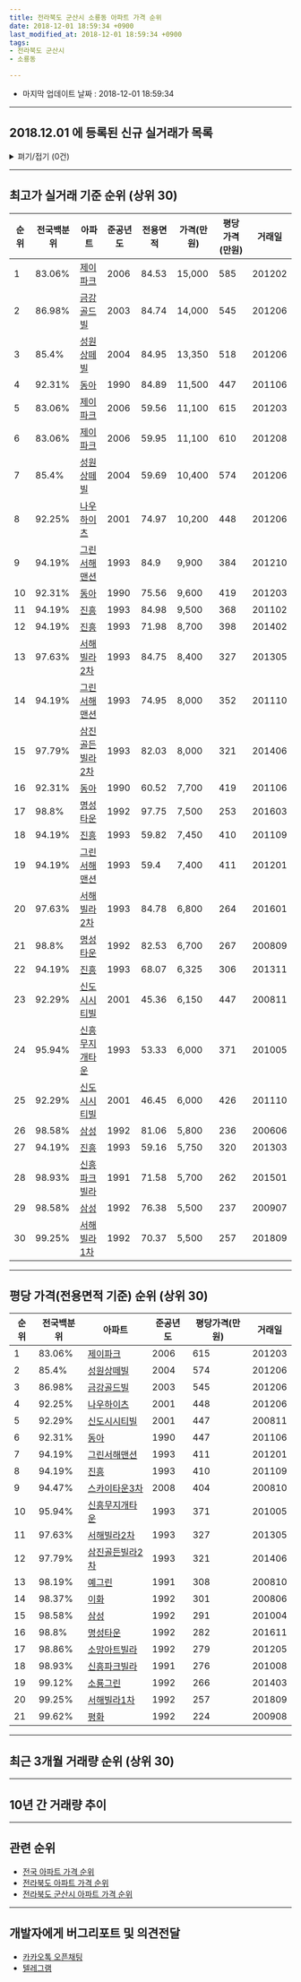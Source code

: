 ```yaml
---
title: 전라북도 군산시 소룡동 아파트 가격 순위
date: 2018-12-01 18:59:34 +0900
last_modified_at: 2018-12-01 18:59:34 +0900
tags:
- 전라북도 군산시
- 소룡동

---
```


* 마지막 업데이트 날짜 : 2018-12-01 18:59:34

---

## 2018.12.01 에 등록된 신규 실거래가 목록

<details>
<summary>펴기/접기 (0건)</summary>
<div markdown="1">

|아파트|전국백분위|준공년도|전용면적|가격(만원)|평당가격(만원)|거래일|
|---|---|---|---|---|---|---|
|없음|||||||


</div>
</details>

---

## 최고가 실거래 기준 순위 (상위 30)


|순위|전국백분위|아파트|준공년도|전용면적|가격(만원)|평당가격(만원)|거래일|
|---|---|---|---|---|---|---|---|
|1|83.06%|[제이파크](https://search.naver.com/search.naver?query=%EC%A0%84%EB%9D%BC%EB%B6%81%EB%8F%84+%EA%B5%B0%EC%82%B0%EC%8B%9C+%EC%86%8C%EB%A3%A1%EB%8F%99+%EC%A0%9C%EC%9D%B4%ED%8C%8C%ED%81%AC)|2006|84.53|15,000|585|201202|
|2|86.98%|[금강골드빌](https://search.naver.com/search.naver?query=%EC%A0%84%EB%9D%BC%EB%B6%81%EB%8F%84+%EA%B5%B0%EC%82%B0%EC%8B%9C+%EC%86%8C%EB%A3%A1%EB%8F%99+%EA%B8%88%EA%B0%95%EA%B3%A8%EB%93%9C%EB%B9%8C)|2003|84.74|14,000|545|201206|
|3|85.4%|[성원상떼빌](https://search.naver.com/search.naver?query=%EC%A0%84%EB%9D%BC%EB%B6%81%EB%8F%84+%EA%B5%B0%EC%82%B0%EC%8B%9C+%EC%86%8C%EB%A3%A1%EB%8F%99+%EC%84%B1%EC%9B%90%EC%83%81%EB%96%BC%EB%B9%8C)|2004|84.95|13,350|518|201206|
|4|92.31%|[동아](https://search.naver.com/search.naver?query=%EC%A0%84%EB%9D%BC%EB%B6%81%EB%8F%84+%EA%B5%B0%EC%82%B0%EC%8B%9C+%EC%86%8C%EB%A3%A1%EB%8F%99+%EB%8F%99%EC%95%84)|1990|84.89|11,500|447|201106|
|5|83.06%|[제이파크](https://search.naver.com/search.naver?query=%EC%A0%84%EB%9D%BC%EB%B6%81%EB%8F%84+%EA%B5%B0%EC%82%B0%EC%8B%9C+%EC%86%8C%EB%A3%A1%EB%8F%99+%EC%A0%9C%EC%9D%B4%ED%8C%8C%ED%81%AC)|2006|59.56|11,100|615|201203|
|6|83.06%|[제이파크](https://search.naver.com/search.naver?query=%EC%A0%84%EB%9D%BC%EB%B6%81%EB%8F%84+%EA%B5%B0%EC%82%B0%EC%8B%9C+%EC%86%8C%EB%A3%A1%EB%8F%99+%EC%A0%9C%EC%9D%B4%ED%8C%8C%ED%81%AC)|2006|59.95|11,100|610|201208|
|7|85.4%|[성원상떼빌](https://search.naver.com/search.naver?query=%EC%A0%84%EB%9D%BC%EB%B6%81%EB%8F%84+%EA%B5%B0%EC%82%B0%EC%8B%9C+%EC%86%8C%EB%A3%A1%EB%8F%99+%EC%84%B1%EC%9B%90%EC%83%81%EB%96%BC%EB%B9%8C)|2004|59.69|10,400|574|201206|
|8|92.25%|[나우하이츠](https://search.naver.com/search.naver?query=%EC%A0%84%EB%9D%BC%EB%B6%81%EB%8F%84+%EA%B5%B0%EC%82%B0%EC%8B%9C+%EC%86%8C%EB%A3%A1%EB%8F%99+%EB%82%98%EC%9A%B0%ED%95%98%EC%9D%B4%EC%B8%A0)|2001|74.97|10,200|448|201206|
|9|94.19%|[그린서해맨션](https://search.naver.com/search.naver?query=%EC%A0%84%EB%9D%BC%EB%B6%81%EB%8F%84+%EA%B5%B0%EC%82%B0%EC%8B%9C+%EC%86%8C%EB%A3%A1%EB%8F%99+%EA%B7%B8%EB%A6%B0%EC%84%9C%ED%95%B4%EB%A7%A8%EC%85%98)|1993|84.9|9,900|384|201210|
|10|92.31%|[동아](https://search.naver.com/search.naver?query=%EC%A0%84%EB%9D%BC%EB%B6%81%EB%8F%84+%EA%B5%B0%EC%82%B0%EC%8B%9C+%EC%86%8C%EB%A3%A1%EB%8F%99+%EB%8F%99%EC%95%84)|1990|75.56|9,600|419|201203|
|11|94.19%|[진흥](https://search.naver.com/search.naver?query=%EC%A0%84%EB%9D%BC%EB%B6%81%EB%8F%84+%EA%B5%B0%EC%82%B0%EC%8B%9C+%EC%86%8C%EB%A3%A1%EB%8F%99+%EC%A7%84%ED%9D%A5)|1993|84.98|9,500|368|201102|
|12|94.19%|[진흥](https://search.naver.com/search.naver?query=%EC%A0%84%EB%9D%BC%EB%B6%81%EB%8F%84+%EA%B5%B0%EC%82%B0%EC%8B%9C+%EC%86%8C%EB%A3%A1%EB%8F%99+%EC%A7%84%ED%9D%A5)|1993|71.98|8,700|398|201402|
|13|97.63%|[서해빌라2차](https://search.naver.com/search.naver?query=%EC%A0%84%EB%9D%BC%EB%B6%81%EB%8F%84+%EA%B5%B0%EC%82%B0%EC%8B%9C+%EC%86%8C%EB%A3%A1%EB%8F%99+%EC%84%9C%ED%95%B4%EB%B9%8C%EB%9D%BC2%EC%B0%A8)|1993|84.75|8,400|327|201305|
|14|94.19%|[그린서해맨션](https://search.naver.com/search.naver?query=%EC%A0%84%EB%9D%BC%EB%B6%81%EB%8F%84+%EA%B5%B0%EC%82%B0%EC%8B%9C+%EC%86%8C%EB%A3%A1%EB%8F%99+%EA%B7%B8%EB%A6%B0%EC%84%9C%ED%95%B4%EB%A7%A8%EC%85%98)|1993|74.95|8,000|352|201110|
|15|97.79%|[삼진골든빌라2차](https://search.naver.com/search.naver?query=%EC%A0%84%EB%9D%BC%EB%B6%81%EB%8F%84+%EA%B5%B0%EC%82%B0%EC%8B%9C+%EC%86%8C%EB%A3%A1%EB%8F%99+%EC%82%BC%EC%A7%84%EA%B3%A8%EB%93%A0%EB%B9%8C%EB%9D%BC2%EC%B0%A8)|1993|82.03|8,000|321|201406|
|16|92.31%|[동아](https://search.naver.com/search.naver?query=%EC%A0%84%EB%9D%BC%EB%B6%81%EB%8F%84+%EA%B5%B0%EC%82%B0%EC%8B%9C+%EC%86%8C%EB%A3%A1%EB%8F%99+%EB%8F%99%EC%95%84)|1990|60.52|7,700|419|201106|
|17|98.8%|[명성타운](https://search.naver.com/search.naver?query=%EC%A0%84%EB%9D%BC%EB%B6%81%EB%8F%84+%EA%B5%B0%EC%82%B0%EC%8B%9C+%EC%86%8C%EB%A3%A1%EB%8F%99+%EB%AA%85%EC%84%B1%ED%83%80%EC%9A%B4)|1992|97.75|7,500|253|201603|
|18|94.19%|[진흥](https://search.naver.com/search.naver?query=%EC%A0%84%EB%9D%BC%EB%B6%81%EB%8F%84+%EA%B5%B0%EC%82%B0%EC%8B%9C+%EC%86%8C%EB%A3%A1%EB%8F%99+%EC%A7%84%ED%9D%A5)|1993|59.82|7,450|410|201109|
|19|94.19%|[그린서해맨션](https://search.naver.com/search.naver?query=%EC%A0%84%EB%9D%BC%EB%B6%81%EB%8F%84+%EA%B5%B0%EC%82%B0%EC%8B%9C+%EC%86%8C%EB%A3%A1%EB%8F%99+%EA%B7%B8%EB%A6%B0%EC%84%9C%ED%95%B4%EB%A7%A8%EC%85%98)|1993|59.4|7,400|411|201201|
|20|97.63%|[서해빌라2차](https://search.naver.com/search.naver?query=%EC%A0%84%EB%9D%BC%EB%B6%81%EB%8F%84+%EA%B5%B0%EC%82%B0%EC%8B%9C+%EC%86%8C%EB%A3%A1%EB%8F%99+%EC%84%9C%ED%95%B4%EB%B9%8C%EB%9D%BC2%EC%B0%A8)|1993|84.78|6,800|264|201601|
|21|98.8%|[명성타운](https://search.naver.com/search.naver?query=%EC%A0%84%EB%9D%BC%EB%B6%81%EB%8F%84+%EA%B5%B0%EC%82%B0%EC%8B%9C+%EC%86%8C%EB%A3%A1%EB%8F%99+%EB%AA%85%EC%84%B1%ED%83%80%EC%9A%B4)|1992|82.53|6,700|267|200809|
|22|94.19%|[진흥](https://search.naver.com/search.naver?query=%EC%A0%84%EB%9D%BC%EB%B6%81%EB%8F%84+%EA%B5%B0%EC%82%B0%EC%8B%9C+%EC%86%8C%EB%A3%A1%EB%8F%99+%EC%A7%84%ED%9D%A5)|1993|68.07|6,325|306|201311|
|23|92.29%|[신도시시티빌](https://search.naver.com/search.naver?query=%EC%A0%84%EB%9D%BC%EB%B6%81%EB%8F%84+%EA%B5%B0%EC%82%B0%EC%8B%9C+%EC%86%8C%EB%A3%A1%EB%8F%99+%EC%8B%A0%EB%8F%84%EC%8B%9C%EC%8B%9C%ED%8B%B0%EB%B9%8C)|2001|45.36|6,150|447|200811|
|24|95.94%|[신흥무지개타운](https://search.naver.com/search.naver?query=%EC%A0%84%EB%9D%BC%EB%B6%81%EB%8F%84+%EA%B5%B0%EC%82%B0%EC%8B%9C+%EC%86%8C%EB%A3%A1%EB%8F%99+%EC%8B%A0%ED%9D%A5%EB%AC%B4%EC%A7%80%EA%B0%9C%ED%83%80%EC%9A%B4)|1993|53.33|6,000|371|201005|
|25|92.29%|[신도시시티빌](https://search.naver.com/search.naver?query=%EC%A0%84%EB%9D%BC%EB%B6%81%EB%8F%84+%EA%B5%B0%EC%82%B0%EC%8B%9C+%EC%86%8C%EB%A3%A1%EB%8F%99+%EC%8B%A0%EB%8F%84%EC%8B%9C%EC%8B%9C%ED%8B%B0%EB%B9%8C)|2001|46.45|6,000|426|201110|
|26|98.58%|[삼성](https://search.naver.com/search.naver?query=%EC%A0%84%EB%9D%BC%EB%B6%81%EB%8F%84+%EA%B5%B0%EC%82%B0%EC%8B%9C+%EC%86%8C%EB%A3%A1%EB%8F%99+%EC%82%BC%EC%84%B1)|1992|81.06|5,800|236|200606|
|27|94.19%|[진흥](https://search.naver.com/search.naver?query=%EC%A0%84%EB%9D%BC%EB%B6%81%EB%8F%84+%EA%B5%B0%EC%82%B0%EC%8B%9C+%EC%86%8C%EB%A3%A1%EB%8F%99+%EC%A7%84%ED%9D%A5)|1993|59.16|5,750|320|201303|
|28|98.93%|[신흥파크빌라](https://search.naver.com/search.naver?query=%EC%A0%84%EB%9D%BC%EB%B6%81%EB%8F%84+%EA%B5%B0%EC%82%B0%EC%8B%9C+%EC%86%8C%EB%A3%A1%EB%8F%99+%EC%8B%A0%ED%9D%A5%ED%8C%8C%ED%81%AC%EB%B9%8C%EB%9D%BC)|1991|71.58|5,700|262|201501|
|29|98.58%|[삼성](https://search.naver.com/search.naver?query=%EC%A0%84%EB%9D%BC%EB%B6%81%EB%8F%84+%EA%B5%B0%EC%82%B0%EC%8B%9C+%EC%86%8C%EB%A3%A1%EB%8F%99+%EC%82%BC%EC%84%B1)|1992|76.38|5,500|237|200907|
|30|99.25%|[서해빌라1차](https://search.naver.com/search.naver?query=%EC%A0%84%EB%9D%BC%EB%B6%81%EB%8F%84+%EA%B5%B0%EC%82%B0%EC%8B%9C+%EC%86%8C%EB%A3%A1%EB%8F%99+%EC%84%9C%ED%95%B4%EB%B9%8C%EB%9D%BC1%EC%B0%A8)|1992|70.37|5,500|257|201809|


---

## 평당 가격(전용면적 기준) 순위 (상위 30)


|순위|전국백분위|아파트|준공년도|평당가격(만원)|거래일|
|---|---|---|---|---|---|
|1|83.06%|[제이파크](https://search.naver.com/search.naver?query=%EC%A0%84%EB%9D%BC%EB%B6%81%EB%8F%84+%EA%B5%B0%EC%82%B0%EC%8B%9C+%EC%86%8C%EB%A3%A1%EB%8F%99+%EC%A0%9C%EC%9D%B4%ED%8C%8C%ED%81%AC)|2006|615|201203|
|2|85.4%|[성원상떼빌](https://search.naver.com/search.naver?query=%EC%A0%84%EB%9D%BC%EB%B6%81%EB%8F%84+%EA%B5%B0%EC%82%B0%EC%8B%9C+%EC%86%8C%EB%A3%A1%EB%8F%99+%EC%84%B1%EC%9B%90%EC%83%81%EB%96%BC%EB%B9%8C)|2004|574|201206|
|3|86.98%|[금강골드빌](https://search.naver.com/search.naver?query=%EC%A0%84%EB%9D%BC%EB%B6%81%EB%8F%84+%EA%B5%B0%EC%82%B0%EC%8B%9C+%EC%86%8C%EB%A3%A1%EB%8F%99+%EA%B8%88%EA%B0%95%EA%B3%A8%EB%93%9C%EB%B9%8C)|2003|545|201206|
|4|92.25%|[나우하이츠](https://search.naver.com/search.naver?query=%EC%A0%84%EB%9D%BC%EB%B6%81%EB%8F%84+%EA%B5%B0%EC%82%B0%EC%8B%9C+%EC%86%8C%EB%A3%A1%EB%8F%99+%EB%82%98%EC%9A%B0%ED%95%98%EC%9D%B4%EC%B8%A0)|2001|448|201206|
|5|92.29%|[신도시시티빌](https://search.naver.com/search.naver?query=%EC%A0%84%EB%9D%BC%EB%B6%81%EB%8F%84+%EA%B5%B0%EC%82%B0%EC%8B%9C+%EC%86%8C%EB%A3%A1%EB%8F%99+%EC%8B%A0%EB%8F%84%EC%8B%9C%EC%8B%9C%ED%8B%B0%EB%B9%8C)|2001|447|200811|
|6|92.31%|[동아](https://search.naver.com/search.naver?query=%EC%A0%84%EB%9D%BC%EB%B6%81%EB%8F%84+%EA%B5%B0%EC%82%B0%EC%8B%9C+%EC%86%8C%EB%A3%A1%EB%8F%99+%EB%8F%99%EC%95%84)|1990|447|201106|
|7|94.19%|[그린서해맨션](https://search.naver.com/search.naver?query=%EC%A0%84%EB%9D%BC%EB%B6%81%EB%8F%84+%EA%B5%B0%EC%82%B0%EC%8B%9C+%EC%86%8C%EB%A3%A1%EB%8F%99+%EA%B7%B8%EB%A6%B0%EC%84%9C%ED%95%B4%EB%A7%A8%EC%85%98)|1993|411|201201|
|8|94.19%|[진흥](https://search.naver.com/search.naver?query=%EC%A0%84%EB%9D%BC%EB%B6%81%EB%8F%84+%EA%B5%B0%EC%82%B0%EC%8B%9C+%EC%86%8C%EB%A3%A1%EB%8F%99+%EC%A7%84%ED%9D%A5)|1993|410|201109|
|9|94.47%|[스카이타운3차](https://search.naver.com/search.naver?query=%EC%A0%84%EB%9D%BC%EB%B6%81%EB%8F%84+%EA%B5%B0%EC%82%B0%EC%8B%9C+%EC%86%8C%EB%A3%A1%EB%8F%99+%EC%8A%A4%EC%B9%B4%EC%9D%B4%ED%83%80%EC%9A%B43%EC%B0%A8)|2008|404|200810|
|10|95.94%|[신흥무지개타운](https://search.naver.com/search.naver?query=%EC%A0%84%EB%9D%BC%EB%B6%81%EB%8F%84+%EA%B5%B0%EC%82%B0%EC%8B%9C+%EC%86%8C%EB%A3%A1%EB%8F%99+%EC%8B%A0%ED%9D%A5%EB%AC%B4%EC%A7%80%EA%B0%9C%ED%83%80%EC%9A%B4)|1993|371|201005|
|11|97.63%|[서해빌라2차](https://search.naver.com/search.naver?query=%EC%A0%84%EB%9D%BC%EB%B6%81%EB%8F%84+%EA%B5%B0%EC%82%B0%EC%8B%9C+%EC%86%8C%EB%A3%A1%EB%8F%99+%EC%84%9C%ED%95%B4%EB%B9%8C%EB%9D%BC2%EC%B0%A8)|1993|327|201305|
|12|97.79%|[삼진골든빌라2차](https://search.naver.com/search.naver?query=%EC%A0%84%EB%9D%BC%EB%B6%81%EB%8F%84+%EA%B5%B0%EC%82%B0%EC%8B%9C+%EC%86%8C%EB%A3%A1%EB%8F%99+%EC%82%BC%EC%A7%84%EA%B3%A8%EB%93%A0%EB%B9%8C%EB%9D%BC2%EC%B0%A8)|1993|321|201406|
|13|98.19%|[예그린](https://search.naver.com/search.naver?query=%EC%A0%84%EB%9D%BC%EB%B6%81%EB%8F%84+%EA%B5%B0%EC%82%B0%EC%8B%9C+%EC%86%8C%EB%A3%A1%EB%8F%99+%EC%98%88%EA%B7%B8%EB%A6%B0)|1991|308|200810|
|14|98.37%|[이화](https://search.naver.com/search.naver?query=%EC%A0%84%EB%9D%BC%EB%B6%81%EB%8F%84+%EA%B5%B0%EC%82%B0%EC%8B%9C+%EC%86%8C%EB%A3%A1%EB%8F%99+%EC%9D%B4%ED%99%94)|1992|301|200806|
|15|98.58%|[삼성](https://search.naver.com/search.naver?query=%EC%A0%84%EB%9D%BC%EB%B6%81%EB%8F%84+%EA%B5%B0%EC%82%B0%EC%8B%9C+%EC%86%8C%EB%A3%A1%EB%8F%99+%EC%82%BC%EC%84%B1)|1992|291|201004|
|16|98.8%|[명성타운](https://search.naver.com/search.naver?query=%EC%A0%84%EB%9D%BC%EB%B6%81%EB%8F%84+%EA%B5%B0%EC%82%B0%EC%8B%9C+%EC%86%8C%EB%A3%A1%EB%8F%99+%EB%AA%85%EC%84%B1%ED%83%80%EC%9A%B4)|1992|282|201611|
|17|98.86%|[소망아트빌라](https://search.naver.com/search.naver?query=%EC%A0%84%EB%9D%BC%EB%B6%81%EB%8F%84+%EA%B5%B0%EC%82%B0%EC%8B%9C+%EC%86%8C%EB%A3%A1%EB%8F%99+%EC%86%8C%EB%A7%9D%EC%95%84%ED%8A%B8%EB%B9%8C%EB%9D%BC)|1992|279|201205|
|18|98.93%|[신흥파크빌라](https://search.naver.com/search.naver?query=%EC%A0%84%EB%9D%BC%EB%B6%81%EB%8F%84+%EA%B5%B0%EC%82%B0%EC%8B%9C+%EC%86%8C%EB%A3%A1%EB%8F%99+%EC%8B%A0%ED%9D%A5%ED%8C%8C%ED%81%AC%EB%B9%8C%EB%9D%BC)|1991|276|201008|
|19|99.12%|[소룡그린](https://search.naver.com/search.naver?query=%EC%A0%84%EB%9D%BC%EB%B6%81%EB%8F%84+%EA%B5%B0%EC%82%B0%EC%8B%9C+%EC%86%8C%EB%A3%A1%EB%8F%99+%EC%86%8C%EB%A3%A1%EA%B7%B8%EB%A6%B0)|1992|266|201403|
|20|99.25%|[서해빌라1차](https://search.naver.com/search.naver?query=%EC%A0%84%EB%9D%BC%EB%B6%81%EB%8F%84+%EA%B5%B0%EC%82%B0%EC%8B%9C+%EC%86%8C%EB%A3%A1%EB%8F%99+%EC%84%9C%ED%95%B4%EB%B9%8C%EB%9D%BC1%EC%B0%A8)|1992|257|201809|
|21|99.62%|[평화](https://search.naver.com/search.naver?query=%EC%A0%84%EB%9D%BC%EB%B6%81%EB%8F%84+%EA%B5%B0%EC%82%B0%EC%8B%9C+%EC%86%8C%EB%A3%A1%EB%8F%99+%ED%8F%89%ED%99%94)|1992|224|200908|


---

## 최근 3개월 거래량 순위 (상위 30)


<div style="width:100%;">
    <canvas id="deal_count_ranking" height="250"></canvas>
</div>


<script>
new Chart(document.getElementById("deal_count_ranking"), {
    type: 'horizontalBar',
    data: {
        labels: ['제이파크', '성원상떼빌', '이화', '그린서해맨션', '신도시시티빌', '나우하이츠', '금강골드빌', '신흥무지개타운', '진흥', '소룡그린', '소망아트빌라'],
        datasets: [{
            label: '실거래 수',
            data: [7, 4, 3, 3, 3, 2, 2, 2, 1, 1, 1],
            borderColor: "rgba(255, 0, 128, 1)",
            backgroundColor: "rgba(255, 0, 128, 0.5)",
            fill: false,
        }]
    },
    options: {
        responsive: true,
        title: {
            display: true,
            text: '최근 3개월 거래량 순위'
        },
        tooltips: {
            mode: 'index',
            intersect: false,
            callbacks: {
                title: function(tooltipItems, data) {
                    return "실거래 수:";
                },
                label: function(tooltipItem, data) {
                    return data.labels[tooltipItem.index] + ": " + tooltipItem.xLabel;
                }
            }
        },
        hover: {
            mode: 'nearest',
            intersect: true
        },
        scales: {
            xAxes: [{
                display: true,
                scaleLabel: {
                    display: true,
                    labelString: '실거래 수'
                },
                ticks: {
                    suggestedMin: 0,
                }
            }],
            yAxes: [{
                display: true,
                ticks: {
                    autoSkip: false,
                    callback: function(value, index, values) {
                        if (value.length > 15)
                            return value.substr(0, 13) + "...";
                        else
                            return value;
                    }
                },
                scaleLabel: {
                    display: false,
                }
            }]
        }
    }
});

</script>


---

## 10년 간 거래량 추이


<div style="width:100%;">
    <canvas id="deal_progress" height="250"></canvas>
</div>

<script>
new Chart(document.getElementById("deal_progress"), {
    type: 'line',
    data: {
        labels: ['200812','200901','200902','200903','200904','200905','200906','200907','200908','200909','200910','200911','200912','201001','201002','201003','201004','201005','201006','201007','201008','201009','201010','201011','201012','201101','201102','201103','201104','201105','201106','201107','201108','201109','201110','201111','201112','201201','201202','201203','201204','201205','201206','201207','201208','201209','201210','201211','201212','201301','201302','201303','201304','201305','201306','201307','201308','201309','201310','201311','201312','201401','201402','201403','201404','201405','201406','201407','201408','201409','201410','201411','201412','201501','201502','201503','201504','201505','201506','201507','201508','201509','201510','201511','201512','201601','201602','201603','201604','201605','201606','201607','201608','201609','201610','201611','201612','201701','201702','201703','201704','201705','201706','201707','201708','201709','201710','201711','201712','201801','201802','201803','201804','201805','201806','201807','201808','201809','201810','201811','201812'],
        datasets: [{
            label: '실거래 수',
            pointRadius: 1,
            data: [30, 19, 27, 21, 23, 19, 68, 60, 23, 37, 32, 28, 36, 20, 21, 21, 28, 27, 25, 22, 16, 20, 26, 23, 34, 33, 30, 53, 36, 47, 41, 31, 39, 36, 39, 20, 23, 22, 27, 35, 44, 26, 21, 18, 19, 14, 40, 16, 24, 11, 17, 21, 26, 39, 32, 11, 15, 21, 31, 25, 23, 15, 25, 32, 33, 22, 14, 26, 20, 35, 21, 17, 22, 28, 24, 38, 35, 28, 33, 25, 26, 36, 27, 24, 25, 21, 30, 30, 34, 27, 21, 24, 27, 19, 31, 19, 19, 20, 24, 29, 25, 25, 34, 20, 27, 27, 23, 17, 19, 29, 27, 25, 21, 28, 11, 24, 23, 19, 19, 10, 0],
            borderColor: "rgba(255, 201, 14, 1)",
            backgroundColor: "rgba(255, 201, 14, 0.5)",
            fill: true,
        }]
    },
    options: {
        responsive: true,
        title: {
            display: true,
            text: '10년간 거래량 추이'
        },
        tooltips: {
            mode: 'index',
            intersect: false,
        },
        hover: {
            mode: 'nearest',
            intersect: true
        },
        scales: {
            xAxes: [{
                display: true,
                scaleLabel: {
                    display: true,
                    labelString: '년/월'
                }
            }],
            yAxes: [{
                display: true,
                ticks: {
                    suggestedMin: 0,
                },
                scaleLabel: {
                    display: true,
                    labelString: '실거래 수'
                }
            }]
        }
    }
});

</script>


---

## 관련 순위

- [전국 아파트 가격 순위](https://inasie.github.io/apt-ranking/전국)
- [전라북도 아파트 가격 순위](https://inasie.github.io/apt-ranking/전라북도)
- [전라북도 군산시 아파트 가격 순위](https://inasie.github.io/apt-ranking/전라북도-군산시)


---

## 개발자에게 버그리포트 및 의견전달

- [카카오톡 오픈채팅](https://open.kakao.com/o/gLJUAP4)
- [텔레그램](https://t.me/inasie)


